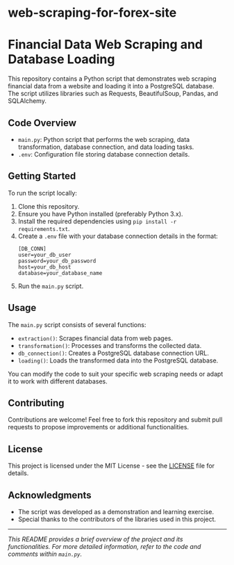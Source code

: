 # web-scraping-for-forex-site

# Financial Data Web Scraping and Database Loading

This repository contains a Python script that demonstrates web scraping financial data from a website and loading it into a PostgreSQL database. The script utilizes libraries such as Requests, BeautifulSoup, Pandas, and SQLAlchemy.

## Code Overview

- `main.py`: Python script that performs the web scraping, data transformation, database connection, and data loading tasks.
- `.env`: Configuration file storing database connection details.

## Getting Started

To run the script locally:

1. Clone this repository.
2. Ensure you have Python installed (preferably Python 3.x).
3. Install the required dependencies using `pip install -r requirements.txt`.
4. Create a `.env` file with your database connection details in the format:
    ```
    [DB_CONN]
    user=your_db_user
    password=your_db_password
    host=your_db_host
    database=your_database_name
    ```
5. Run the `main.py` script.

## Usage

The `main.py` script consists of several functions:
- `extraction()`: Scrapes financial data from web pages.
- `transformation()`: Processes and transforms the collected data.
- `db_connection()`: Creates a PostgreSQL database connection URL.
- `loading()`: Loads the transformed data into the PostgreSQL database.

You can modify the code to suit your specific web scraping needs or adapt it to work with different databases.

## Contributing

Contributions are welcome! Feel free to fork this repository and submit pull requests to propose improvements or additional functionalities.

## License

This project is licensed under the MIT License - see the [LICENSE](LICENSE) file for details.

## Acknowledgments

- The script was developed as a demonstration and learning exercise.
- Special thanks to the contributors of the libraries used in this project.

---

_This README provides a brief overview of the project and its functionalities. For more detailed information, refer to the code and comments within `main.py`._
